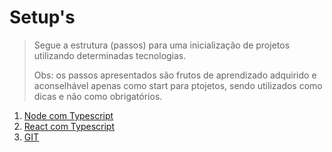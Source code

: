 # Setup's

>Segue a estrutura (passos) para uma inicialização de projetos utilizando determinadas tecnologias.
>
>Obs: os passos apresentados são frutos de aprendizado adquirido e aconselhável apenas como start para ptojetos, sendo utilizados como dicas e não como obrigatórios.

1. [Node com Typescript](node/)
2. [React com Typescript](reactTS.pdf)
3. [GIT](git.pdf) 